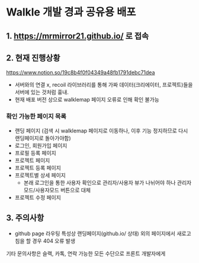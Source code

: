 # Walkle 개발 경과 공유용 배포

## 1. https://mrmirror21.github.io/ 로 접속

## 2. 현재 진행상황
https://www.notion.so/19c8b4f0f04349a48fb1791debc71dea

- 서버와의 연결 x, recoil 라이브러리를 통해 가짜 데이터(크리에이터, 프로젝트)들을 서버에 있는 것처럼 흉내.
- 현재 배포 버전 상으로 walklemap 페이지 오류로 인해 확인 불가능

### 확인 가능한 페이지 목록
- 랜딩 페이지 (검색 시 walklemap 페이지로 이동하나, 이후 기능 정지하므로 다시 랜딩페이지로 돌아가야함)
- 로그인, 회원가입 페이지
- 프로필 등록 페이지
- 프로젝트 페이지
- 프로젝트 등록 페이지
- 프로젝트별 상세 페이지
  - 본래 로그인을 통한 사용자 확인으로 관리자/사용자 뷰가 나뉘어야 하나 관리자모드/사용자모드 버튼으로 대체 
- 프로젝트 수정 페이지

## 3. 주의사항
- github page 라우팅 특성상 랜딩페이지(github.io/ 상태) 외의 페이지에서 새로고침을 할 경우 404 오류 발생

기타 문의사항은 슬랙, 카톡, 연락 가능한 모든 수단으로 프론트 개발자에게
